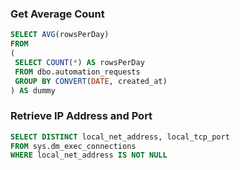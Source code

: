 ### Get Average Count

```sql
SELECT AVG(rowsPerDay)
FROM
(
 SELECT COUNT(*) AS rowsPerDay
 FROM dbo.automation_requests
 GROUP BY CONVERT(DATE, created_at)
) AS dummy
```

### Retrieve IP Address and Port

```sql
SELECT DISTINCT local_net_address, local_tcp_port
FROM sys.dm_exec_connections
WHERE local_net_address IS NOT NULL
```
